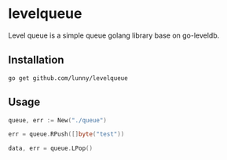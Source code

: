 # levelqueue

Level queue is a simple queue golang library base on go-leveldb.

## Installation

```
go get github.com/lunny/levelqueue
```

## Usage

```Go
queue, err := New("./queue")

err = queue.RPush([]byte("test"))

data, err = queue.LPop()
```